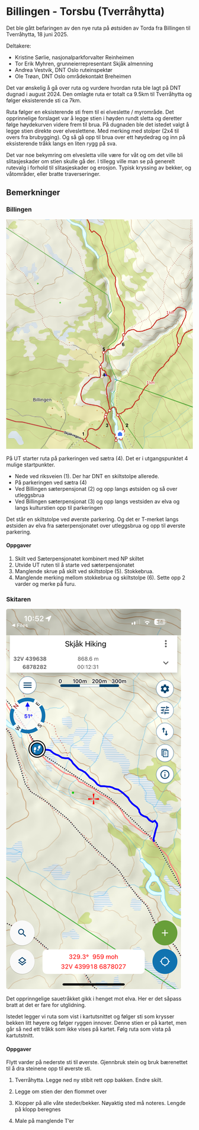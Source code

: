 # Billingen - Torsbu (Tverråhytta)

Det ble gått befaringen av den nye ruta på østsiden av Torda fra Billingen til Tverråhytta, 18 juni 2025.

Deltakere: 
- Kristine Sørlie, nasjonalparkforvalter Reinheimen
- Tor Erik Myhren, grunneierrepresentant Skjåk almenning
- Andrea Vestvik, DNT Oslo ruteinspektør
- Ole Trøan, DNT Oslo områdekontakt Breheimen

Det var ønskelig å gå over ruta og vurdere hvordan ruta ble lagt på DNT dugnad i august 2024.
Den omlagte ruta er totalt ca 9.5km til Tverråhytta og følger eksisterende sti ca 7km.

Ruta følger en eksisterende sti frem til ei elveslette / myrområde.
Det opprinnelige forslaget var å legge stien i høyden rundt sletta og deretter følge høydekurven videre frem til brua.
På dugnaden ble det istedet valgt å legge stien direkte over elveslettene. Med merking med stolper (2x4 til overs fra brubygging).
Og så gå opp til brua over ett høydedrag og inn på eksisterende tråkk langs en liten rygg på sva.

Det var noe bekymring om elvesletta ville være for våt og om det ville bli slitasjeskader om stien skulle gå der.
I tillegg ville man se på generelt rutevalg i forhold til slitasjeskader og erosjon.
Typisk kryssing av bekker, og våtområder, eller bratte traverseringer.

## Bemerkninger

### Billingen

![kartutsnitt1](billingen1.png)

På UT starter ruta på parkeringen ved sætra (4).
Det er i utgangspunktet 4 mulige startpunkter.
- Nede ved riksveien (1). Der har DNT en skiltstolpe allerede.
- På parkeringen ved sætra (4)
- Ved Billingen sæterpensjonat (2) og opp langs østsiden og så over utleggsbrua
- Ved Billingen sæterpensjonat (3) og opp langs vestsiden av elva og langs kulturstien opp til parkeringen

Det står en skiltstolpe ved øverste parkering. Og det er T-merket langs østsiden av elva fra sæterpensjonatet over utleggsbrua og opp til øverste parkering.

#### Oppgaver
1. Skilt ved Sæterpensjonatet kombinert med NP skiltet
2. Utvide UT ruten til å starte ved sæterpensjonatet
3. Manglende skrue på skilt ved skiltstolpe (5). Stokkebrua.
4. Manglende merking mellom stokkebrua og skiltstolpe (6). Sette opp 2 varder og merke på furu.

### Skitaren

![kartutsnitt2](skitaren.jpeg)

Det opprinngelige sauetråkket gikk i henget mot elva. Her er det såpass bratt at det er fare for utglidning.

Istedet legger vi ruta som vist i kartutsnittet og følger sti som krysser bekken litt høyere og følger ryggen innover. Denne stien er på kartet, men går så ned ett tråkk som ikke vises på kartet. Følg ruta som vista på kartutstnitt.

#### Oppgaver

Flytt varder på nederste sti til øverste. Gjennbruk stein og bruk bærenettet til å dra steinene opp til øverste sti.







1. Tverråhytta. Legge ned ny stibit rett opp bakken. Endre skilt.

3. Legge om stien der den flommet over
4. Klopper på alle våte steder/bekker. Nøyaktig sted må noteres. Lengde på klopp beregnes
5. Male på manglende T’er
